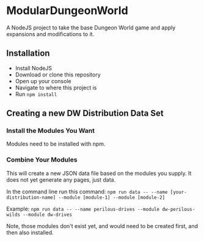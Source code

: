 # ModularDungeonWorld
A NodeJS project to take the base Dungeon World game and apply expansions and modifications to it.

## Installation

 - Install NodeJS
 - Download or clone this repository
 - Open up your console
 - Navigate to where this project is
 - Run `npm install`

## Creating a new DW Distribution Data Set

### Install the Modules You Want
Modules need to be installed with npm.


### Combine Your Modules
This will create a new JSON data file based on the modules you supply. It does not yet generate any pages, just data.

In the command line run this command: `npm run data -- --name [your-distribution-name] --module [module-1] --module [module-2]`

Example: `npm run data -- --name perilous-drives --module dw-perilous-wilds --module dw-drives`  

Note, those modules don't exist yet, and would need to be created first, and then also installed.
